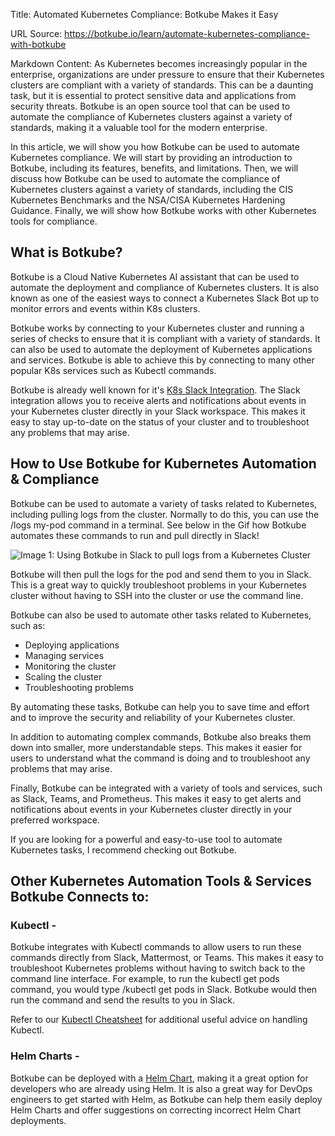 Title: Automated Kubernetes Compliance: Botkube Makes it Easy

URL Source: https://botkube.io/learn/automate-kubernetes-compliance-with-botkube

Markdown Content:
As Kubernetes becomes increasingly popular in the enterprise, organizations are under pressure to ensure that their Kubernetes clusters are compliant with a variety of standards. This can be a daunting task, but it is essential to protect sensitive data and applications from security threats. Botkube is an open source tool that can be used to automate the compliance of Kubernetes clusters against a variety of standards, making it a valuable tool for the modern enterprise.

In this article, we will show you how Botkube can be used to automate Kubernetes compliance. We will start by providing an introduction to Botkube, including its features, benefits, and limitations. Then, we will discuss how Botkube can be used to automate the compliance of Kubernetes clusters against a variety of standards, including the CIS Kubernetes Benchmarks and the NSA/CISA Kubernetes Hardening Guidance. Finally, we will show how Botkube works with other Kubernetes tools for compliance.

**What is Botkube?**
--------------------

Botkube is a Cloud Native Kubernetes AI assistant that can be used to automate the deployment and compliance of Kubernetes clusters. It is also known as one of the easiest ways to connect a Kubernetes Slack Bot up to monitor errors and events within K8s clusters.

Botkube works by connecting to your Kubernetes cluster and running a series of checks to ensure that it is compliant with a variety of standards. It can also be used to automate the deployment of Kubernetes applications and services. Botkube is able to achieve this by connecting to many other popular K8s services such as Kubectl commands.

Botkube is already well known for it's [K8s Slack Integration](https://botkube.io/integration/slack). The Slack integration allows you to receive alerts and notifications about events in your Kubernetes cluster directly in your Slack workspace. This makes it easy to stay up-to-date on the status of your cluster and to troubleshoot any problems that may arise.

**How to Use Botkube for Kubernetes Automation & Compliance**
-------------------------------------------------------------

Botkube can be used to automate a variety of tasks related to Kubernetes, including pulling logs from the cluster. Normally to do this, you can use the /logs my-pod command in a terminal. See below in the Gif how Botkube automates these commands to run and pull directly in Slack!

![Image 1: Using Botkube in Slack to pull logs from a Kubernetes Cluster](https://assets-global.website-files.com/634fabb21508d6c9db9bc46f/64da92f0f73a48636ca0d5f8_9IntyPTR_YQ_RYej4_os-k9COjOssSKCV1ja7o7Y2RQwJNRMEt9zs-LGyxqzhUkkkIrf-TqVnqKQJtShPXT1BXFwTUBdIw1J5zlmP98fHYwDsRr9mJaR6h4gxG1GQxws1bpgT3yvewoEgMgJuQ2r90M.gif)

Botkube will then pull the logs for the pod and send them to you in Slack. This is a great way to quickly troubleshoot problems in your Kubernetes cluster without having to SSH into the cluster or use the command line.

Botkube can also be used to automate other tasks related to Kubernetes, such as:

*   Deploying applications
*   Managing services
*   Monitoring the cluster
*   Scaling the cluster
*   Troubleshooting problems

By automating these tasks, Botkube can help you to save time and effort and to improve the security and reliability of your Kubernetes cluster.

In addition to automating complex commands, Botkube also breaks them down into smaller, more understandable steps. This makes it easier for users to understand what the command is doing and to troubleshoot any problems that may arise.

Finally, Botkube can be integrated with a variety of tools and services, such as Slack, Teams, and Prometheus. This makes it easy to get alerts and notifications about events in your Kubernetes cluster directly in your preferred workspace.

If you are looking for a powerful and easy-to-use tool to automate Kubernetes tasks, I recommend checking out Botkube.

**Other Kubernetes Automation Tools & Services Botkube Connects to:**
---------------------------------------------------------------------

### **Kubectl -**

Botkube integrates with Kubectl commands to allow users to run these commands directly from Slack, Mattermost, or Teams. This makes it easy to troubleshoot Kubernetes problems without having to switch back to the command line interface. For example, to run the kubectl get pods command, you would type /kubectl get pods in Slack. Botkube would then run the command and send the results to you in Slack.

Refer to our [Kubectl Cheatsheet](https://botkube.io/learn/kubectl-cheat-sheet) for additional useful advice on handling Kubectl.

### **Helm Charts -**

Botkube can be deployed with a [Helm Chart](https://botkube.io/learn/helm-charts), making it a great option for developers who are already using Helm. It is also a great way for DevOps engineers to get started with Helm, as Botkube can help them easily deploy Helm Charts and offer suggestions on correcting incorrect Helm Chart deployments.

‍
